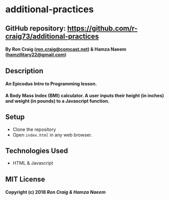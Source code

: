# additional-practices

## GitHub repository: https://github.com/r-craig73/additional-practices

#### By Ron Craig (ron.craig@comcast.net) & Hamza Naeem (hamzilitary22@gmail.com)

## Description
#### An Epicodus Intro to Programming lesson.
#### A Body Mass Index (BMI) calculator. A user inputs their height (in inches) and weight (in pounds) to a Javascript function.

## Setup
* Clone the repository
* Open `index.html` in any web browser.

## Technologies Used
* HTML & Javascript

## MIT License

#### Copyright (c) 2018 _Ron Craig & Hamza Naeem_
